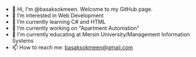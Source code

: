 
- 👋 Hi, I'm @basaksokmeen. Welcome to my GitHub page.
- 👀 I’m interested in Web Development
- 🌱 I’m currently learning C# and HTML
- 🔭 I’m currently working on "Apartment Automation"
- 📘 I'm currently educating at Mersin University/Management Information Systems
- 📫 How to reach me: basaksokmeen@gmail.com


